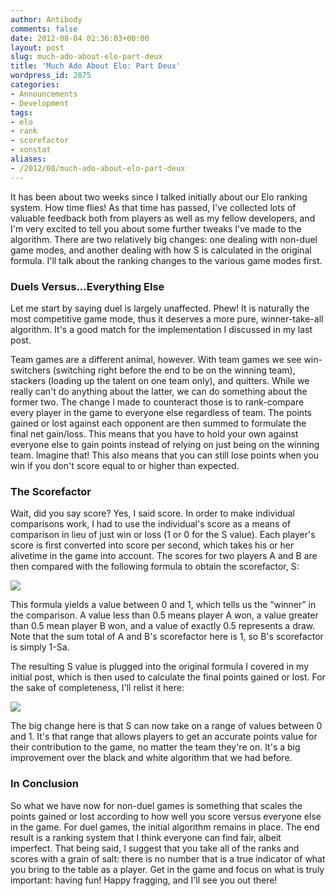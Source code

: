 ```yaml
---
author: Antibody
comments: false
date: 2012-08-04 02:36:03+00:00
layout: post
slug: much-ado-about-elo-part-deux
title: 'Much Ado About Elo: Part Deux'
wordpress_id: 2875
categories:
- Announcements
- Development
tags:
- elo
- rank
- scorefactor
- xonstat
aliases:
- /2012/08/much-ado-about-elo-part-deux
---
```


It has been about two weeks since I talked initially about our Elo ranking system. How time flies! As that time has passed, I've collected lots of valuable feedback both from players as well as my fellow developers, and I'm very excited to tell you about some further tweaks I've made to the algorithm. There are two relatively big changes: one dealing with non-duel game modes, and another dealing with how S is calculated in the original formula. I'll talk about the ranking changes to the various game modes first.

### Duels Versus...Everything Else

Let me start by saying duel is largely unaffected. Phew! It is naturally the most competitive game mode, thus it deserves a more pure, winner-take-all algorithm. It's a good match for the implementation I discussed in my last post. 

Team games are a different animal, however. With team games we see win-switchers (switching right before the end to be on the winning team), stackers (loading up the talent on one team only), and quitters. While we really can't do anything about the latter, we can do something about the former two. The change I made to counteract those is to rank-compare every player in the game to everyone else regardless of team. The points gained or lost against each opponent are then summed to formulate the final net gain/loss. This means that you have to hold your own against everyone else to gain points instead of relying on just being on the winning team. Imagine that! This also means that you can still lose points when you win if you don't score equal to or higher than expected.

### The Scorefactor

Wait, did you say score? Yes, I said score. In order to make individual comparisons work, I had to use the individual's score as a means of comparison in lieu of just win or loss (1 or 0 for the S value). Each player's score is first converted into score per second, which takes his or her alivetime in the game into account. The scores for two players A and B are then compared with the following formula to obtain the scorefactor, S:

![](http://antzucaro.com/uploads/2012/08/scorefactor.png)

This formula yields a value between 0 and 1, which tells us the “winner” in the comparison. A value less than 0.5 means player A won, a value greater than 0.5 mean player B won, and a value of exactly 0.5 represents a draw. Note that the sum total of A and B's scorefactor here is 1, so B's scorefactor is simply 1-Sa. 

The resulting S value is plugged into the original formula I covered in my initial post, which is then used to calculate the final points gained or lost. For the sake of completeness, I'll relist it here:

![](http://antzucaro.com/uploads/2012/08/elodelta.png)

The big change here is that S can now take on a range of values between 0 and 1. It's that range that allows players to get an accurate points value for their contribution to the game, no matter the team they're on. It's a big improvement over the black and white algorithm that we had before. 

### In Conclusion

So what we have now for non-duel games is something that scales the points gained or lost according to how well you score versus everyone else in the game. For duel games, the initial algorithm remains in place. The end result is a ranking system that I think everyone can find fair, albeit imperfect. That being said, I suggest that you take all of the ranks and scores with a grain of salt: there is no number that is a true indicator of what you bring to the table as a player. Get in the game and focus on what is truly important: having fun! Happy fragging, and I'll see you out there!
